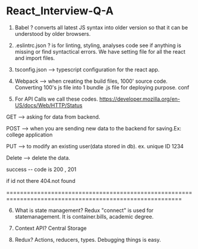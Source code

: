 # React_Interview-Q-A

1. Babel ? converts all latest JS syntax into older version so that it can be understood by older browsers.

2. .eslintrc.json ? is for linting, styling, analyses code see if anything is missing or find syntactical errors. We have setting file for all the react and import files.

3. tsconfig.json --> typescript configuration for the react app.

4. Webpack --> when creating the build files, 1000' source code. Converting 100's js file into 1 bundle .js file for deploying purpose. conf

5. For API Calls we call these codes. https://developer.mozilla.org/en-US/docs/Web/HTTP/Status

GET --> asking for data from backend.

POST --> when you are sending new data to the backend for saving.Ex: college application

PUT --> to modify an existing user(data stored in db). ex. unique ID 1234

Delete --> delete the data.

success -- code is 200 , 201

if id not there 404.not found

=========================================================================================================

6. What is state management?  Redux "connect" is used for statemanagement. It is container.bills, academic degree.

7. Context API? Central Storage

8.  Redux? Actions, reducers, types. Debugging things is easy.
